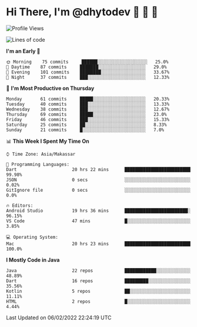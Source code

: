 # Hi There, I'm @dhytodev 👋 👋 👋

<!--
**DhytoDev/dhytodev** is a ✨ _special_ ✨ repository because its `README.md` (this file) appears on your GitHub profile.

Here are some ideas to get you started:

- 🔭 I’m currently working on ...
- 🌱 I’m currently learning ...
- 👯 I’m looking to collaborate on ...
- 🤔 I’m looking for help with ...
- 💬 Ask me about ...
- 📫 How to reach me: ...
- 😄 Pronouns: ...
- ⚡ Fun fact: ...
-->

<!--START_SECTION:waka-->
![Profile Views](http://img.shields.io/badge/Profile%20Views-0-blue)

![Lines of code](https://img.shields.io/badge/From%20Hello%20World%20I%27ve%20Written-138%20Thousand%20lines%20of%20code-blue)

**I'm an Early 🐤** 

```text
🌞 Morning    75 commits     ██████░░░░░░░░░░░░░░░░░░░   25.0% 
🌆 Daytime    87 commits     ███████░░░░░░░░░░░░░░░░░░   29.0% 
🌃 Evening    101 commits    ████████░░░░░░░░░░░░░░░░░   33.67% 
🌙 Night      37 commits     ███░░░░░░░░░░░░░░░░░░░░░░   12.33%

```
📅 **I'm Most Productive on Thursday** 

```text
Monday       61 commits     █████░░░░░░░░░░░░░░░░░░░░   20.33% 
Tuesday      40 commits     ███░░░░░░░░░░░░░░░░░░░░░░   13.33% 
Wednesday    38 commits     ███░░░░░░░░░░░░░░░░░░░░░░   12.67% 
Thursday     69 commits     █████░░░░░░░░░░░░░░░░░░░░   23.0% 
Friday       46 commits     ███░░░░░░░░░░░░░░░░░░░░░░   15.33% 
Saturday     25 commits     ██░░░░░░░░░░░░░░░░░░░░░░░   8.33% 
Sunday       21 commits     █░░░░░░░░░░░░░░░░░░░░░░░░   7.0%

```


📊 **This Week I Spent My Time On** 

```text
⌚︎ Time Zone: Asia/Makassar

💬 Programming Languages: 
Dart                     20 hrs 22 mins      █████████████████████████   99.98% 
JSON                     0 secs              ░░░░░░░░░░░░░░░░░░░░░░░░░   0.02% 
GitIgnore file           0 secs              ░░░░░░░░░░░░░░░░░░░░░░░░░   0.0%

🔥 Editors: 
Android Studio           19 hrs 36 mins      ████████████████████████░   96.15% 
VS Code                  47 mins             █░░░░░░░░░░░░░░░░░░░░░░░░   3.85%

💻 Operating System: 
Mac                      20 hrs 23 mins      █████████████████████████   100.0%

```

**I Mostly Code in Java** 

```text
Java                     22 repos            ████████████░░░░░░░░░░░░░   48.89% 
Dart                     16 repos            █████████░░░░░░░░░░░░░░░░   35.56% 
Kotlin                   5 repos             ██░░░░░░░░░░░░░░░░░░░░░░░   11.11% 
HTML                     2 repos             █░░░░░░░░░░░░░░░░░░░░░░░░   4.44%

```



 Last Updated on 06/02/2022 22:24:19 UTC
<!--END_SECTION:waka-->
